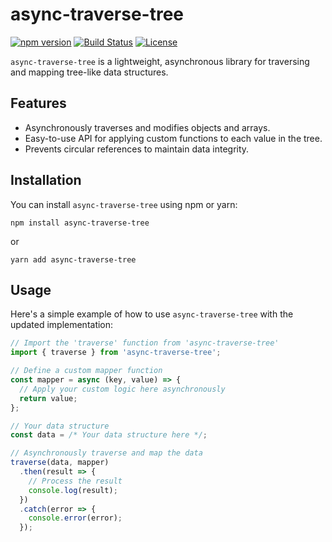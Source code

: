 # async-traverse-tree

[![npm version](https://img.shields.io/npm/v/async-traverse-tree.svg)](https://www.npmjs.com/package/async-traverse-tree)
[![Build Status](https://github.com/bezoerb/async-traverse-tree/workflows/CI/badge.svg)](https://github.com/bezoerb/async-traverse-tree/actions?workflow=CI)
[![License](https://img.shields.io/badge/license-MIT-blue.svg)](https://github.com/bezoerb/async-traverse-tree/blob/main/LICENSE)

`async-traverse-tree` is a lightweight, asynchronous library for traversing and mapping tree-like data structures.

## Features

- Asynchronously traverses and modifies objects and arrays.
- Easy-to-use API for applying custom functions to each value in the tree.
- Prevents circular references to maintain data integrity.

## Installation

You can install `async-traverse-tree` using npm or yarn:

```shell
npm install async-traverse-tree
```

or

```shell
yarn add async-traverse-tree
```

## Usage

Here's a simple example of how to use `async-traverse-tree` with the updated implementation:

```javascript
// Import the 'traverse' function from 'async-traverse-tree'
import { traverse } from 'async-traverse-tree';

// Define a custom mapper function
const mapper = async (key, value) => {
  // Apply your custom logic here asynchronously
  return value;
};

// Your data structure
const data = /* Your data structure here */;

// Asynchronously traverse and map the data
traverse(data, mapper)
  .then(result => {
    // Process the result
    console.log(result);
  })
  .catch(error => {
    console.error(error);
  });
```
